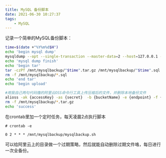 ```yaml
---
title: MySQL 备份脚本
date: 2021-06-30 10:27:37
tags: 
    - MySQL
---
```


记录一个简单的MySQL备份脚本：
``` bash
time=$(date +"%Y%m%d$H")
echo 'begin mysql dump'
mysqldump --opt --single-transaction --master-data=2 --host=127.0.0.1 --user=root --password=mypswd --all-databases > /mnt/mysqlbackup/"$time".sql
echo 'mysql dump finish'
echo 'begin tar'
tar -czPf /mnt/mysqlbackup/"$time".tar.gz /mnt/mysqlbackup/"$time".sql
rm -f /mnt/mysqlbackup/*.sql
echo 'end tar'
echo 'begin upload'

#用我自己两句代码撸的阿里云OSS命令行工具上传压缩后的文件，并删除本地备份文件
alioss -ak {accessKey} -as {secret}  -b {bucketName} -e {endpoint} -f {source file} -r {target oss location}
rm -f /mnt/mysqlbackup/*.tar.gz
echo 'success'

```

在crontab里加一个定时任务，每天凌晨2点执行脚本
``` 
# crontab -e

0 2 * * * /mnt/mysqlbackup/mysqlbackup.sh
```

可以给阿里云上的目录做一个过期策略，然后就能自动删除过期文件咯，每日进行一次全备份。